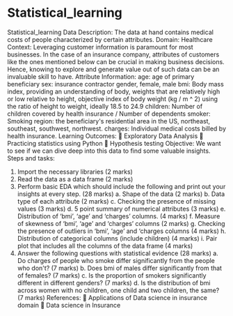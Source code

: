 # Statistical_learning
Statistical_learning
Data Description:
The data at hand contains medical costs of people characterized by certain attributes.
Domain:
Healthcare
Context:
Leveraging customer information is paramount for most businesses. In the case of an insurance company, attributes of customers like the ones mentioned below can be crucial in making business decisions. Hence, knowing to explore and generate value out of such data can be an invaluable skill to have.
Attribute Information:
age: age of primary beneficiary
sex: insurance contractor gender, female, male
bmi: Body mass index, providing an understanding of body, weights that are relatively high or low relative to height, objective index of body weight (kg / m ^ 2) using the ratio of height to weight, ideally 18.5 to 24.9
children: Number of children covered by health insurance / Number of dependents
smoker: Smoking
region: the beneficiary's residential area in the US, northeast, southeast, southwest, northwest.
charges: Individual medical costs billed by health insurance.
Learning Outcomes:
 Exploratory Data Analysis
 Practicing statistics using Python
 Hypothesis testing
Objective:
We want to see if we can dive deep into this data to find some valuable insights.
Steps and tasks:
1. Import the necessary libraries (2 marks)
2. Read the data as a data frame (2 marks)
3. Perform basic EDA which should include the following and print out your insights at every step. (28 marks)
a. Shape of the data (2 marks)
b. Data type of each attribute (2 marks)
c. Checking the presence of missing values (3 marks)
d. 5 point summary of numerical attributes (3 marks)
e. Distribution of ‘bmi’, ‘age’ and ‘charges’ columns. (4 marks)
f. Measure of skewness of ‘bmi’, ‘age’ and ‘charges’ columns (2 marks)
g. Checking the presence of outliers in ‘bmi’, ‘age’ and ‘charges columns (4 marks)
h. Distribution of categorical columns (include children) (4 marks)
i. Pair plot that includes all the columns of the data frame (4 marks)
4. Answer the following questions with statistical evidence (28 marks)
a. Do charges of people who smoke differ significantly from the people who don't? (7 marks)
b. Does bmi of males differ significantly from that of females? (7 marks)
c. Is the proportion of smokers significantly different in different genders? (7 marks)
d. Is the distribution of bmi across women with no children, one child and two children, the same? (7 marks)
References:
 Applications of Data science in insurance domain
 Data science in Insurance
